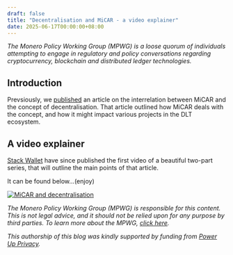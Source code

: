 ```yaml
---
draft: false
title: "Decentralisation and MiCAR - a video explainer"
date: 2025-06-17T00:00:00+08:00
---
```


*The Monero Policy Working Group (MPWG) is a loose quorum of individuals attempting to engage in regulatory and policy conversations regarding cryptocurrency, blockchain and distributed ledger technologies.*

## Introduction

Prevsiously, we [published](https://privacyseries.github.io/posts/2025-03-25-decentralisation_and_micar/) an article on the interrelation between MiCAR and the concept of decentralisation. That article outlined how MiCAR deals with the concept, and how it might impact various projects in the DLT ecosystem.  

## A video explainer

[Stack Wallet](https://stackwallet.com/) have since published the first video of a beautiful two-part series, that will outline the main points of that article. 

It can be found below...(enjoy)

<a href="https://www.youtube.com/watch?v=pYkAgBtjhtw">
  <img src="https://markdown-videos-api.jorgenkh.no/url?url=https%3A%2F%2Fwww.youtube.com%2Fwatch%3Fv%3DpYkAgBtjhtw" alt="MiCAR and decentralisation" title="MiCAR and decentralisation"/>
</a>


*The Monero Policy Working Group (MPWG) is responsible for this content. This is not legal advice, and it should not be relied upon for any purpose by third parties. To learn more about the MPWG, [click here](../2019-01-01-about/).*

*This authorship of this blog was kindly supported by funding from [Power Up Privacy](https://powerupprivacy.com/).*
